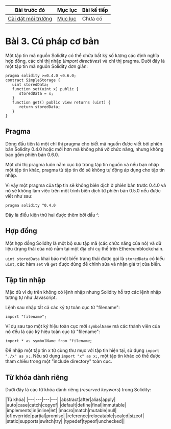 |Bài trước đó|Mục lục|Bài kế tiếp|
|---|---|---|
|[Cài đặt môi trường](2_EnvironmentSetup.md)|[Mục lục](README.md)|Chưa có|

# Bài 3. Cú pháp cơ bản

Một tập tin mã nguồn Solidity có thể chứa bất kỳ số lượng các định nghĩa hợp đồng, các chỉ thị nhập (*import directives*) và chỉ thị pragma. Dưới đây là một tập tin mã nguồn Solidity đơn giản:

```solidity
pragma solidity >=0.4.0 <0.6.0;
contract SimpleStorage {
   uint storedData;
   function set(uint x) public {
      storedData = x;
   }
   function get() public view returns (uint) {
      return storedData;
   }
}
```

## Pragma

Dòng đầu tiên là một chỉ thị pragma cho biết mã nguồn được viết bởi phiên bản Solidity 0.4.0 hoặc mới hơn mà không phá vỡ chức năng, nhưng không bao gồm phiên bản 0.6.0.

Một chỉ thị pragma luôn nằm cục bộ trong tập tin nguồn và nếu bạn nhập một tập tin khác, pragma từ tập tin đó sẽ không tự động áp dụng cho tập tin nhập.

Vì vậy một pragma của tập tin sẽ không biên dịch ở phiên bản trước 0.4.0 và nó sẽ không làm việc trên một trình biên dịch từ phiên bản 0.5.0 nếu được viết như sau:

```solidity
pragma solidity ^0.4.0
```

Đây là điều kiện thứ hai được thêm bởi dấu ^.

## Hợp đồng

Một hợp đồng Solidity là một bộ sưu tập mã (các chức năng của nó) và dữ liệu (trạng thái của nó) nằm tại một địa chỉ cụ thể trên Ethereumblockchain.

`uint storedData` khai báo một biến trạng thái được gọi là `storedData` có kiểu `uint`, các hàm `set` và `get` được dùng để chỉnh sửa và nhận giá trị của biến.

## Tập tin nhập

Mặc dù ví dụ trên không có lệnh nhập nhưng Solidity hỗ trợ các lệnh nhập tương tự như Javascript.

Lệnh sau nhập tất cả các ký tự toàn cục từ "filename":

```solidity
import "filename";
```

Ví dụ sau tạo một ký hiệu toàn cục mới `symbolName` mà các thành viên của nó đều là các ký hiệu toàn cục từ "filename":

```solidity
import * as symbolName from "filename;
```

Để nhập một tập tin x từ cùng thư mục với tập tin hiện tại, sử dụng `import "./x" as x;`. Nếu sử dụng `import "x" as x;`, một tập tin khác có thể được tham chiếu trong một "include directory" toàn cục.

## Từ khóa dành riêng

Dưới đây là các từ khóa dành riêng (*reserved keywors*) trong Solidity:

|Từ khóa|
|---|---|---|---|
|abstract|after|alias|apply|
|auto|case|catch|copyof|
|default|define|final|immutable|
|implements|in|inline|let|
|macro|match|mutable|null|
|of|override|partial|promise|
|reference|relocatable|sealed|sizeof|
|static|supports|switch|try|
|typedef|typeof|unchecked||
